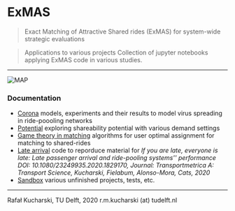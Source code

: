 # ExMAS
> Exact Matching of Attractive Shared rides (ExMAS) for system-wide strategic evaluations

> Applications to various projects
> Collection of jupyter notebooks applying ExMAS code in various studies.
---

![MAP](../data/map.png)


### Documentation

* [Corona](https://github.com/RafalKucharskiPK/ExMAS/blob/master/ExMAS/spinoffs/sandbox) models, experiments and their results to model virus spreading in ride-poooling networks
* [Potential](https://github.com/RafalKucharskiPK/ExMAS/blob/master/ExMAS/spinoffs/potential) exploring shareability potential with various demand settings
* [Game theory in matching](https://github.com/RafalKucharskiPK/ExMAS/blob/master/ExMAS/spinoffs/game) algorithms for user optimal assignment for matching to shared-rides
* [Late arrival](https://github.com/RafalKucharskiPK/ExMAS/blob/master/ExMAS/spinoffs/late_arrival) code to reporduce material for _If you are late, everyone is late: Late passenger arrival and ride-pooling systems'' performance DOI:	10.1080/23249935.2020.1829170, Journal:	Transportmetrica A: Transport Science, Kucharski, Fielabum, Alonso-Mora, Cats, 2020_
* [Sandbox](https://github.com/RafalKucharskiPK/ExMAS/blob/master/ExMAS/spinoffs/sandbox) various unfinished projects, tests, etc.



----
Rafał Kucharski, TU Delft, 2020 r.m.kucharski (at) tudelft.nl








